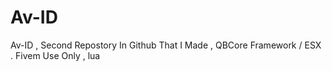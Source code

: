 # Av-ID
Av-ID , Second Repostory In Github That I Made , QBCore Framework / ESX . Fivem Use Only , lua
